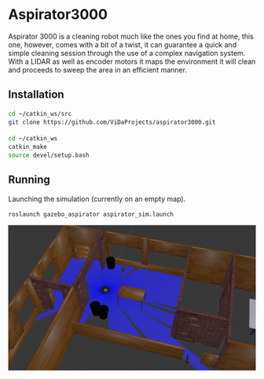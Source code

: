 # Aspirator3000

Aspirator 3000 is a cleaning robot much like the ones you find at home, this one, however, comes with a bit of a twist, it can guarantee a quick and simple cleaning session through the use of a complex navigation system. With a LIDAR as well as encoder motors it maps the environment it will clean and proceeds to sweep the area in an efficient manner.

## Installation

```sh
cd ~/catkin_ws/src
git clone https://github.com/ViDaProjects/aspirator3000.git

cd ~/catkin_ws
catkin_make
source devel/setup.bash
```

## Running

Launching the simulation (currently on an empty map).

```sh
roslaunch gazebo_aspirator aspirator_sim.launch
```

![Gazebo model](https://github.com/ViDaProjects/aspirator3000/blob/main/images/simulation.png?raw=true)
